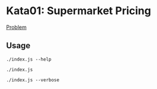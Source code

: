 Kata01: Supermarket Pricing
===========================

[Problem](http://codekata.com/kata/kata01-supermarket-pricing/)

Usage
-----

    ./index.js --help

    ./index.js

    ./index.js --verbose
